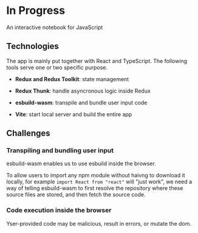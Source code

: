 # In Progress

An interactive notebook for JavaScript

## Technologies

The app is mainly put together with React and TypeScript. The following tools serve one or two specific purpose.

- **Redux and Redux Toolkit**: state management

- **Redux Thunk**: handle asyncronous logic inside Redux

- **esbuild-wasm**: transpile and bundle user input code

- **Vite**: start local server and build the entire app

## Challenges

### Transpiling and bundling user input

esbuild-wasm enables us to use esbuild inside the browser.

To allow users to import any npm module without haivng to download it locally, for example `import React from "react"` will "just work", we need a way of telling esbuild-wasm to first resolve the repository where these source files are stored, and then fetch the source code.

### Code execution inside the browser

Yser-provided code may be malicious, result in errors, or mutate the dom.
